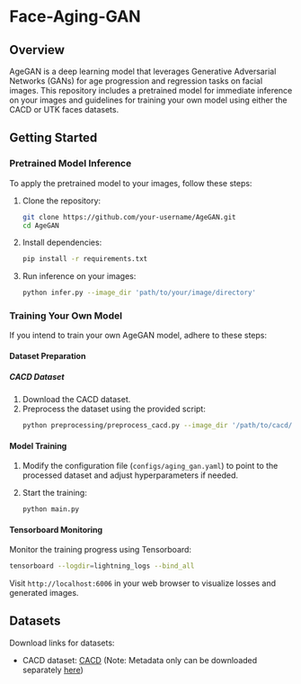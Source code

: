# Face-Aging-GAN

## Overview

AgeGAN is a deep learning model that leverages Generative Adversarial Networks (GANs) for age progression and regression tasks on facial images. This repository includes a pretrained model for immediate inference on your images and guidelines for training your own model using either the CACD or UTK faces datasets.

## Getting Started

### Pretrained Model Inference

To apply the pretrained model to your images, follow these steps:

1. Clone the repository:
    ```bash
    git clone https://github.com/your-username/AgeGAN.git
    cd AgeGAN
    ```

2. Install dependencies:
    ```bash
    pip install -r requirements.txt
    ```

3. Run inference on your images:
    ```bash
    python infer.py --image_dir 'path/to/your/image/directory'
    ```

### Training Your Own Model

If you intend to train your own AgeGAN model, adhere to these steps:

#### Dataset Preparation

##### CACD Dataset
1. Download the CACD dataset.
2. Preprocess the dataset using the provided script:
    ```bash
    python preprocessing/preprocess_cacd.py --image_dir '/path/to/cacd/images' --metadata '/path/to/the/cacd/metadata/file' --output_dir 'path/to/save/processed/data'
    ```

#### Model Training

1. Modify the configuration file (`configs/aging_gan.yaml`) to point to the processed dataset and adjust hyperparameters if needed.

2. Start the training:
    ```bash
    python main.py
    ```

#### Tensorboard Monitoring

Monitor the training progress using Tensorboard:

```bash
tensorboard --logdir=lightning_logs --bind_all
```

Visit `http://localhost:6006` in your web browser to visualize losses and generated images.

## Datasets

Download links for datasets:

- CACD dataset: [CACD](https://bcsiriuschen.github.io/CARC/) (Note: Metadata only can be downloaded separately [here](https://bcsiriuschen.github.io/CARC/))

